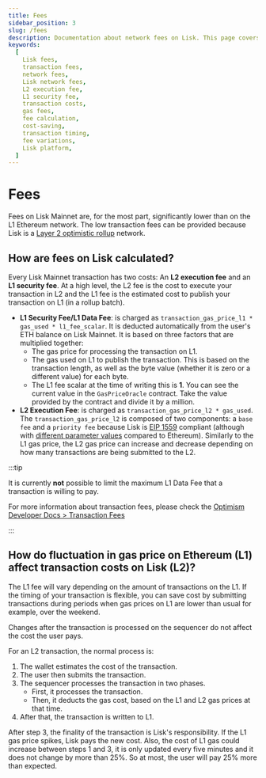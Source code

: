 ```yaml
---
title: Fees
sidebar_position: 3
slug: /fees
description: Documentation about network fees on Lisk. This page covers details of the two-component cost system involving L2 execution fees and L1 security fees, and offers insights on fee variations and cost-saving strategies.
keywords:
  [
    Lisk fees,
    transaction fees,
    network fees,
    Lisk network fees,
    L2 execution fee,
    L1 security fee,
    transaction costs,
    gas fees,
    fee calculation,
    cost-saving,
    transaction timing,
    fee variations,
    Lisk platform,
  ]
---
```


# Fees

Fees on Lisk Mainnet are, for the most part, significantly lower than on the L1 Ethereum network.
The low transaction fees can be provided because Lisk is a [Layer 2 optimistic rollup](https://ethereum.org/en/developers/docs/scaling/optimistic-rollups) network.

## How are fees on Lisk calculated?

Every Lisk Mainnet transaction has two costs: An **L2 execution fee** and an **L1 security fee**.
At a high level, the L2 fee is the cost to execute your transaction in L2 and the L1 fee is the estimated cost to publish your transaction on L1 (in a rollup batch).

- **L1 Security Fee/L1 Data Fee**: is charged as `transaction_gas_price_l1 * gas_used * l1_fee_scalar`.
It is deducted automatically from the user's ETH balance on Lisk Mainnet.
It is based on three factors that are multiplied together:
    - The gas price for processing the transaction on L1.
    - The gas used on L1 to publish the transaction. This is based on the transaction length, as well as the byte value (whether it is zero or a different value) for each byte.
    <!-- TODO: Add link to GasPriceOracle contract -->
    - The L1 fee scalar at the time of writing this is **1**.
    You can see the current value in the `GasPriceOracle` contract.
    Take the value provided by the contract and divide it by a million.
- **L2 Execution Fee**: is charged as `transaction_gas_price_l2 * gas_used`.
The `transaction_gas_price_l2` is composed of two components: a `base fee` and a `priority fee` because Lisk is [EIP 1559](https://eips.ethereum.org/EIPS/eip-1559) compliant (although with [different parameter values](https://docs.optimism.io/chain/differences#eip-1559-parameters) compared to Ethereum).
Similarly to the L1 gas price, the L2 gas price can increase and decrease depending on how many transactions are being submitted to the L2.

:::tip

It is currently **not** possible to limit the maximum L1 Data Fee that a transaction is willing to pay.

For more information about transaction fees, please check the [Optimism Developer Docs > Transaction Fees](https://docs.optimism.io/stack/transactions/fees)

:::

## How do fluctuation in gas price on Ethereum (L1) affect transaction costs on Lisk (L2)?

The L1 fee will vary depending on the amount of transactions on the L1.
If the timing of your transaction is flexible, you can save cost by submitting transactions during periods when gas prices on L1 are lower than usual for example, over the weekend.

Changes after the transaction is processed on the sequencer do not affect the cost the user pays.

For an L2 transaction, the normal process is:

1. The wallet estimates the cost of the transaction.
2. The user then submits the transaction.
3. The sequencer processes the transaction in two phases.
    - First, it processes the transaction.
    - Then, it deducts the gas cost, based on the L1 and L2 gas prices at that time.
4. After that, the transaction is written to L1.

After step 3, the finality of the transaction is Lisk's responsibility.
If the L1 gas price spikes, Lisk pays the new cost.
Also, the cost of L1 gas could increase between steps 1 and 3, it is only updated every five minutes and it does not change by more than 25%.
So at most, the user will pay 25% more than expected.
